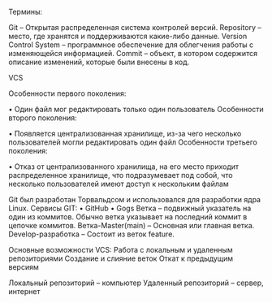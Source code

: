 Термины:

Git – Открытая распределенная система контролей версий.
Repository – место, где хранятся и поддерживаются какие-либо данные.
Version Control System – программное обеспечение для облегчения работы с изменяющейся информацией.
Commit – объект, в котором содержится описание изменений, которые были внесены в код.

VCS

Особенности первого поколения:

•	Один файл мог редактировать только один пользователь
Особенности второго поколения:

•	Появляется централизованная хранилище, из-за чего несколько пользователей могли редактировать один файл
Особенности третьего поколения:

•	Отказ от централизованного хранилища, на его место приходит распределенное хранилище, что подразумевает под собой, что несколько пользователей имеют доступ к нескольким файлам

Git был разработан Торвальдсом и использовался для разработки ядра Linux.
Сервисы GIT:
•	GitHub
•	Gogs
Ветка – подвижный указатель на один из коммитов. Обычно ветка указывает на последний коммит в цепочке коммитов.
Ветка-Master(main) – Основная или главная ветка.
Develop-разработка – Состоит из веток feature.

Основные возможности VCS:
Работа с локальным и удаленным репозиториями
Создание и слияние веток
Откат к предыдущим версиям

Локальный репозиторий – компьютер
Удаленный репозиторий – сервер, интернет
